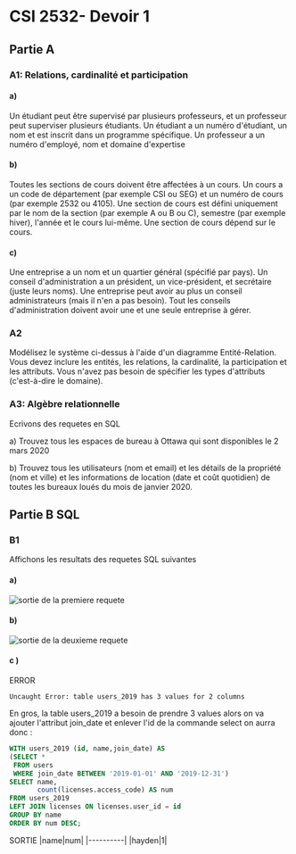 # CSI 2532- Devoir 1

## Partie A
### A1: Relations, cardinalité et participation

#### a)
Un étudiant peut être supervisé par plusieurs professeurs, et un professeur peut
superviser plusieurs étudiants. Un étudiant a un numéro d'étudiant, un nom et est inscrit dans
un programme spécifique. Un professeur a un numéro d'employé, nom et domaine d'expertise


#### b)
Toutes les sections de cours doivent être affectées à un cours. Un cours a un code
de département (par exemple CSI ou SEG) et un numéro de cours (par exemple 2532 ou 4105).
Une section de cours est défini uniquement par le nom de la section (par exemple A ou B ou C),
semestre (par exemple hiver), l'année et le cours lui-même. Une section de cours dépend sur le
cours.

#### c)
Une entreprise a un nom et un quartier général (spécifié par pays). Un conseil d'administration a
un président, un vice-président, et secrétaire (juste leurs noms). Une entreprise peut avoir au
plus un conseil administrateurs (mais il n'en a pas besoin). Tout les conseils d'administration
doivent avoir une et une seule entreprise à gérer.

### A2
Modélisez le système ci-dessus à l'aide d'un diagramme Entité-Relation. Vous devez inclure les
entités, les relations, la cardinalité, la participation et les attributs. Vous n'avez pas besoin de
spécifier les types d'attributs (c'est-à-dire le domaine).

### A3: Algèbre relationnelle
Ecrivons des requetes en SQL

a) Trouvez tous les espaces de bureau à Ottawa qui sont disponibles le 2 mars 2020

b) Trouvez tous les utilisateurs (nom et email) et les détails de la propriété (nom et
ville) et les informations de location (date et coût quotidien) de toutes les bureaux loués du mois
de janvier 2020.

## Partie B  SQL
### B1
Affichons les resultats des requetes SQL suivantes
#### a)
![sortie de la premiere requete](images/im1.png)

#### b)
![sortie de la deuxieme requete](images/im1.png)

#### c )
ERROR
```
Uncaught Error: table users_2019 has 3 values for 2 columns
```
En gros, la table users_2019 a besoin de prendre 3 values alors on va ajouter l'attribut join_date et enlever l'id de la commande select on aurra donc :
```sql
WITH users_2019 (id, name,join_date) AS
(SELECT *
 FROM users
 WHERE join_date BETWEEN '2019-01-01' AND '2019-12-31')
SELECT name,
       count(licenses.access_code) AS num
FROM users_2019
LEFT JOIN licenses ON licenses.user_id = id
GROUP BY name
ORDER BY num DESC;
```
SORTIE
 |name|num|
 |----------|
 |hayden|1|
